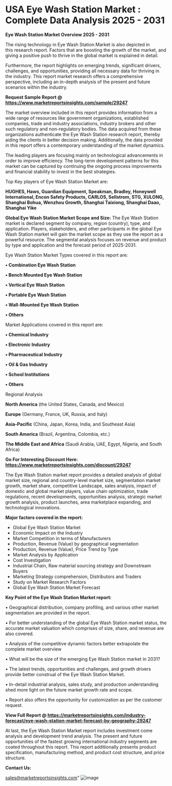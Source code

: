 # USA Eye Wash Station Market : Complete Data Analysis 2025 - 2031

<Strong> Eye Wash Station Market Overview 2025 - 2031</strong>

The rising technology in Eye Wash Station Market is also depicted in this research report. Factors that are boosting the growth of the market, and giving a positive push to thrive in the global market is explained in detail.

Furthermore, the report highlights on emerging trends, significant drivers, challenges, and opportunities, providing all necessary data for thriving in the industry. This report market research offers a comprehensive perspective, including an in-depth analysis of the present and future scenarios within the industry.

<strong>Request Sample Report @ <a href=https://www.marketreportsinsights.com/sample/29247>https://www.marketreportsinsights.com/sample/29247</a></strong>

The market overview included in this report provides information from a wide range of resources like government organizations, established companies, trade and industry associations, industry brokers and other such regulatory and non-regulatory bodies. The data acquired from these organizations authenticate the Eye Wash Station research report, thereby aiding the clients in better decision making. Additionally, the data provided in this report offers a contemporary understanding of the market dynamics.

The leading players are focusing mainly on technological advancements in order to improve efficiency. The long-term development patterns for this market can be captured by continuing the ongoing process improvements and financial stability to invest in the best strategies.

Top Key players of Eye Wash Station Market are:

<strong>HUGHES, Haws, Guardian Equipment, Speakman, Bradley, Honeywell International, Encon Safety Products, CARLOS, Sellstrom, STG, XULONG, Shanghai Bohua, Wenzhou Growth, Shanghai Taixiong, Shanghai Daao, Shanghai Yike</strong>

<strong><b>Global Eye Wash Station Market Scope and Size:</b></strong>
The Eye Wash Station market is declared segment by company, region (country), type, and application. Players, stakeholders, and other participants in the global Eye Wash Station market will gain the market scope as they use the report as a powerful resource. The segmental analysis focuses on revenue and product by type and application and the forecast period of 2025-2031.

Eye Wash Station Market Types covered in this report are:

<strong>• Combination Eye Wash Station

• Bench Mounted Eye Wash Station

• Vertical Eye Wash Station

• Portable Eye Wash Station

• Wall-Mounted Eye Wash Station

• Others</strong>

Market Applications covered in this report are:

<strong>• Chemical Industry

• Electronic Industry

• Pharmaceutical Industry

• Oil & Gas Industry

• School Institutions

• Others</strong> 

Regional Analysis

<strong>North America</strong> (the United States, Canada, and Mexico)

<strong>Europe</strong> (Germany, France, UK, Russia, and Italy)

<strong>Asia-Pacific</strong> (China, Japan, Korea, India, and Southeast Asia)

<strong>South America</strong> (Brazil, Argentina, Colombia, etc.)

<strong>The Middle East and Africa</strong> (Saudi Arabia, UAE, Egypt, Nigeria, and South Africa)

<strong>Go For Interesting Discount Here: <a href=https://www.marketreportsinsights.com/discount/29247>https://www.marketreportsinsights.com/discount/29247</a></strong>

The Eye Wash Station market report provides a detailed analysis of global market size, regional and country-level market size, segmentation market growth, market share, competitive Landscape, sales analysis, impact of domestic and global market players, value chain optimization, trade regulations, recent developments, opportunities analysis, strategic market growth analysis, product launches, area marketplace expanding, and technological innovations.

<strong><b>Major factors covered in the report:</b></strong>
<ul>
  <li>Global Eye Wash Station Market </li>
  <li>Economic Impact on the Industry</li>
  <li>Market Competition in terms of Manufacturers</li>
  <li>Production, Revenue (Value) by geographical segmentation</li>
  <li>Production, Revenue (Value), Price Trend by Type</li>
  <li>Market Analysis by Application</li>
  <li>Cost Investigation</li>
  <li>Industrial Chain, Raw material sourcing strategy and Downstream Buyers</li>
  <li>Marketing Strategy comprehension, Distributors and Traders</li>
  <li>Study on Market Research Factors</li>
  <li>Global Eye Wash Station Market Forecast</li>
</ul>

<strong><b>Key Point of the Eye Wash Station Market report:</b></strong>

• Geographical distribution, company profiling, and various other market segmentation are provided in the report.

• For better understanding of the global Eye Wash Station market status, the accurate market valuation which comprises of size, share, and revenue are also covered.

• Analysis of the competitive dynamic factors better extrapolate the complete market overview

• What will be the size of the emerging Eye Wash Station market in 2031?

• The latest trends, opportunities and challenges, and growth drivers provide better construal of the Eye Wash Station Market.

• In-detail industrial analysis, sales study, and production understanding shed more light on the future market growth rate and scope.

• Report also offers the opportunity for customization as per the customer request.

<strong><b>View Full Report @ <a href=https://marketreportsinsights.com/industry-forecast/eye-wash-station-market-forecast-by-geography-29247>https://marketreportsinsights.com/industry-forecast/eye-wash-station-market-forecast-by-geography-29247</a></b></strong>


At last, the Eye Wash Station Market report includes investment come analysis and development trend analysis. The present and future opportunities of the fastest growing international industry segments are coated throughout this report. This report additionally presents product specification, manufacturing method, and product cost structure, and price structure.

<strong>Contact Us:</strong>

sales@marketreportsinsights.com"
![image](https://github.com/user-attachments/assets/9850a23d-1f04-4fab-862a-bd8396b0eaad)
